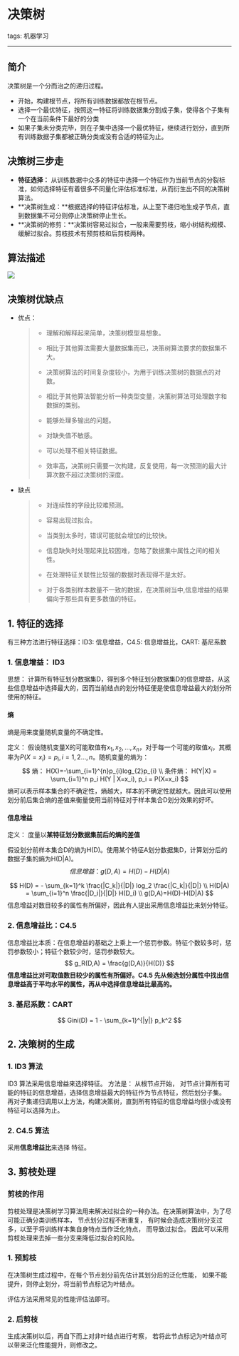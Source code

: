# 决策树

tags: 机器学习

---

## 简介

决策树是一个分而治之的递归过程。 

- 开始，构建根节点，将所有训练数据都放在根节点。
- 选择一个最优特征，按照这一特征将训练数据集分割成子集，使得各个子集有一个在当前条件下最好的分类
- 如果子集未分类完毕，则在子集中选择一个最优特征，继续进行划分，直到所有训练数据子集都被正确分类或没有合适的特征为止。

## 决策树三步走

- **特征选择：** 从训练数据中众多的特征中选择一个特征作为当前节点的分裂标准，如何选择特征有着很多不同量化评估标准标准，从而衍生出不同的决策树算法。 
- **决策树生成：**根据选择的特征评估标准，从上至下递归地生成子节点，直到数据集不可分则停止决策树停止生长。
- **决策树的修剪：**决策树容易过拟合，一般来需要剪枝，缩小树结构规模、缓解过拟合。剪枝技术有预剪枝和后剪枝两种。

## 算法描述

![](http://ww1.sinaimg.cn/large/006gOeiSly1g1dthw6glmj30yv0ng42q.jpg)

## 决策树优缺点

- 优点：

  > - 理解和解释起来简单，决策树模型易想象。 
  >
  > - 相比于其他算法需要大量数据集而已，决策树算法要求的数据集不大。
  >
  > - 决策树算法的时间复杂度较小，为用于训练决策树的数据点的对数。
  >
  > - 相比于其他算法智能分析一种类型变量，决策树算法可处理数字和数据的类别。
  >
  > - 能够处理多输出的问题。 
  >
  > - 对缺失值不敏感。
  >
  > - 可以处理不相关特征数据。
  >
  > - 效率高，决策树只需要一次构建，反复使用，每一次预测的最大计算次数不超过决策树的深度。

- 缺点

  > - 对连续性的字段比较难预测。
  >
  > - 容易出现过拟合。
  >
  > - 当类别太多时，错误可能就会增加的比较快。
  >
  > - 信息缺失时处理起来比较困难，忽略了数据集中属性之间的相关性。
  >
  > - 在处理特征关联性比较强的数据时表现得不是太好。
  >
  > - 对于各类别样本数量不一致的数据，在决策树当中,信息增益的结果偏向于那些具有更多数值的特征。

## 1. 特征的选择

有三种方法进行特征选择：ID3: 信息增益，C4.5: 信息增益比，CART: 基尼系数

### 1. 信息增益： ID3

思想： 计算所有特征划分数据集D，得到多个特征划分数据集D的信息增益，从这些信息增益中选择最大的，因而当前结点的划分特征便是使信息增益最大的划分所使用的特征。

#### 熵

熵是用来度量随机变量的不确定性。

定义： 假设随机变量X的可能取值有$x_{1},x_{2},...,x_{n}$，对于每一个可能的取值$x_{i}$，其概率为$P(X=x_{i})=p_{i},i=1,2...,n$。随机变量的熵为：
$$
熵： H(X)=-\sum_{i=1}^{n}p_{i}log_{2}p_{i} \\
条件熵： H(Y|X) = \sum_{i=1}^n p_i H(Y | X=x_i), p_i = P(X=x_i)
$$
熵可以表示样本集合的不确定性，熵越大，样本的不确定性就越大。因此可以使用划分前后集合熵的差值来衡量使用当前特征对于样本集合D划分效果的好坏。

#### 信息增益

定义： 度量以**某特征划分数据集前后的熵的差值**

假设划分前样本集合D的熵为H(D)。使用某个特征A划分数据集D，计算划分后的数据子集的熵为H(D|A)。
$$
信息增益： g(D,A)=H(D)-H(D|A)
$$

$$
H(D) = - \sum_{k=1}^k \frac{|C_k|}{|D|} log_2 \frac{|C_k|}{|D|} \\
H(D|A) = \sum_{i=1}^n \frac{|D_i|}{|D|} H(D_i) \\
 g(D,A)=H(D)-H(D|A)
$$
信息增益对数目较多的属性有所偏好，因此有人提出采用信息增益比来划分特征。

### 2. 信息增益比：C4.5

信息增益比本质：在信息增益的基础之上乘上一个惩罚参数。特征个数较多时，惩罚参数较小；特征个数较少时，惩罚参数较大。
$$
g_R(D,A) = \frac{g(D,A)}{H(D)}
$$
**信息增益比对可取值数目较少的属性有所偏好。C4.5 先从候选划分属性中找出信息增益高于平均水平的属性，再从中选择信息增益比最高的。**

### 3. 基尼系数：CART

$$
Gini(D) = 1 - \sum_{k=1}^{|y|} p_k^2
$$



## 2. 决策树的生成

### 1. ID3 算法

ID3 算法采用信息增益来选择特征。 方法是： 从根节点开始， 对节点计算所有可能的特征的信息增益，选择信息增益最大的特征作为节点特征，然后划分子集。 再对子集递归调用以上方法，构建决策树，直到所有特征的信息增益均很小或没有特征可以选择为止。

### 2. C4.5 算法

采用**信息增益比**来选择 特征。

## 3. 剪枝处理

### 剪枝的作用

剪枝处理是决策树学习算法用来解决过拟合的一种办法。在决策树算法中，为了尽可能正确分类训练样本， 节点划分过程不断重复， 有时候会造成决策树分支过多，以至于将训练样本集自身特点当作泛化特点， 而导致过拟合。 因此可以采用剪枝处理来去掉一些分支来降低过拟合的风险。 

### 1. 预剪枝

在决策树生成过程中，在每个节点划分前先估计其划分后的泛化性能， 如果不能提升，则停止划分，将当前节点标记为叶结点。 

评估方法采用常见的性能评估法即可。

### 2. 后剪枝

生成决策树以后，再自下而上对非叶结点进行考察， 若将此节点标记为叶结点可以带来泛化性能提升，则修改之。

